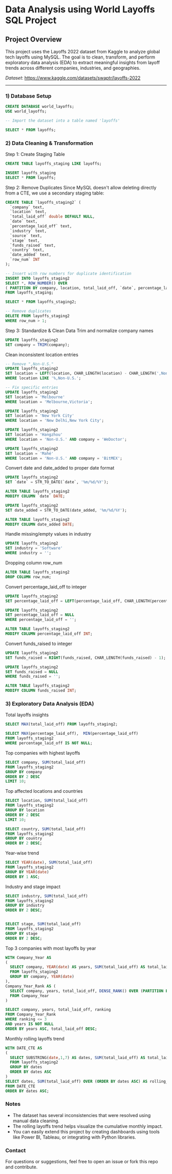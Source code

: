 # Data Analysis using World Layoffs SQL Project

## Project Overview
This project uses the Layoffs 2022 dataset from Kaggle to analyze global tech layoffs using MySQL. The goal is to clean, transform, and perform exploratory data analysis (EDA) to extract meaningful insights from layoff trends across different companies, industries, and geographies.

*Dataset*: https://www.kaggle.com/datasets/swaptr/layoffs-2022

---

### 1) Database Setup

```sql
CREATE DATABASE world_layoffs;
USE world_layoffs;

-- Import the dataset into a table named 'layoffs'

SELECT * FROM layoffs;
```

### 2) Data Cleaning & Transformation
Step 1: Create Staging Table
```sql
CREATE TABLE layoffs_staging LIKE layoffs;

INSERT layoffs_staging
SELECT * FROM layoffs;
```

Step 2: Remove Duplicates
Since MySQL doesn't allow deleting directly from a CTE, we use a secondary staging table:
```sql
CREATE TABLE `layoffs_staging2` (
  `company` text,
  `location` text,
  `total_laid_off` double DEFAULT NULL,
  `date` text,
  `percentage_laid_off` text,
  `industry` text,
  `source` text,
  `stage` text,
  `funds_raised` text,
  `country` text,
  `date_added` text,
  `row_num` INT
);

-- Insert with row numbers for duplicate identification
INSERT INTO layoffs_staging2
SELECT *, ROW_NUMBER() OVER
( PARTITION BY company, location, total_laid_off, `date`, percentage_laid_off, industry, `source`, stage, funds_raised, country, date_added) AS row_num
FROM layoffs_staging;

SELECT * FROM layoffs_staging2;

-- Remove duplicates
DELETE FROM layoffs_staging2
WHERE row_num > 1;
```

Step 3: Standardize & Clean Data
Trim and normalize company names
```sql
UPDATE layoffs_staging2
SET company = TRIM(company);
```

Clean inconsistent location entries
```sql
-- Remove ",Non-U.S."
UPDATE layoffs_staging2
SET location = LEFT(location, CHAR_LENGTH(location) - CHAR_LENGTH(',Non-U.S.'))
WHERE location LIKE '%,Non-U.S.';

-- Fix specific entries
UPDATE layoffs_staging2
SET location = 'Melbourne'
WHERE location = 'Melbourne,Victoria';

UPDATE layoffs_staging2
SET location = 'New York City'
WHERE location = 'New Delhi,New York City';

UPDATE layoffs_staging2
SET location = 'Hangzhou'
WHERE location = 'Non-U.S.' AND company = 'WeDoctor';

UPDATE layoffs_staging2
SET location = 'Mahé'
WHERE location = 'Non-U.S.' AND company = 'BitMEX';
```

Convert date and date_added to proper date format
```sql
UPDATE layoffs_staging2
SET `date` = STR_TO_DATE(`date`, '%m/%d/%Y');

ALTER TABLE layoffs_staging2
MODIFY COLUMN `date` DATE;

UPDATE layoffs_staging2
SET date_added = STR_TO_DATE(date_added, '%m/%d/%Y');

ALTER TABLE layoffs_staging2
MODIFY COLUMN date_added DATE;
```

Handle missing/empty values in industry
```sql
UPDATE layoffs_staging2
SET industry = 'Software'
WHERE industry = '';
```

Dropping column row_num
```sql
ALTER TABLE layoffs_staging2
DROP COLUMN row_num;
```

Convert percentage_laid_off to integer
```sql
UPDATE layoffs_staging2
SET percentage_laid_off = LEFT(percentage_laid_off, CHAR_LENGTH(percentage_laid_off) - 1);

UPDATE layoffs_staging2
SET percentage_laid_off = NULL
WHERE percentage_laid_off = '';

ALTER TABLE layoffs_staging2
MODIFY COLUMN percentage_laid_off INT;
```

Convert funds_raised to integer
```sql
UPDATE layoffs_staging2
SET funds_raised = RIGHT(funds_raised, CHAR_LENGTH(funds_raised) - 1);

UPDATE layoffs_staging2
SET funds_raised = NULL
WHERE funds_raised = '';

ALTER TABLE layoffs_staging2
MODIFY COLUMN funds_raised INT;
```

### 3) Exploratory Data Analysis (EDA)
Total layoffs insights
```sql
SELECT MAX(total_laid_off) FROM layoffs_staging2;

SELECT MAX(percentage_laid_off),  MIN(percentage_laid_off)
FROM layoffs_staging2
WHERE percentage_laid_off IS NOT NULL;
```

Top companies with highest layoffs
```sql
SELECT company, SUM(total_laid_off)
FROM layoffs_staging2
GROUP BY company
ORDER BY 2 DESC
LIMIT 10;
```

Top affected locations and countries
```sql
SELECT location, SUM(total_laid_off)
FROM layoffs_staging2
GROUP BY location
ORDER BY 2 DESC
LIMIT 10;

SELECT country, SUM(total_laid_off)
FROM layoffs_staging2
GROUP BY country
ORDER BY 2 DESC;
```

Year-wise trend
```sql
SELECT YEAR(date), SUM(total_laid_off)
FROM layoffs_staging2
GROUP BY YEAR(date)
ORDER BY 1 ASC;
```

Industry and stage impact
```sql
SELECT industry, SUM(total_laid_off)
FROM layoffs_staging2
GROUP BY industry
ORDER BY 2 DESC;


SELECT stage, SUM(total_laid_off)
FROM layoffs_staging2
GROUP BY stage
ORDER BY 2 DESC;
```

Top 3 companies with most layoffs by year
```sql
WITH Company_Year AS 
(
  SELECT company, YEAR(date) AS years, SUM(total_laid_off) AS total_laid_off
  FROM layoffs_staging2
  GROUP BY company, YEAR(date)
), 
Company_Year_Rank AS (
  SELECT company, years, total_laid_off, DENSE_RANK() OVER (PARTITION BY years ORDER BY total_laid_off DESC) AS ranking
  FROM Company_Year
)

SELECT company, years, total_laid_off, ranking
FROM Company_Year_Rank
WHERE ranking <= 3
AND years IS NOT NULL
ORDER BY years ASC, total_laid_off DESC;
```

Monthly rolling layoffs trend
```sql
WITH DATE_CTE AS 
(
  SELECT SUBSTRING(date,1,7) AS dates, SUM(total_laid_off) AS total_laid_off
  FROM layoffs_staging2
  GROUP BY dates
  ORDER BY dates ASC
)
SELECT dates, SUM(total_laid_off) OVER (ORDER BY dates ASC) AS rolling_total_layoffs
FROM DATE_CTE
ORDER BY dates ASC;
```

### Notes

- The dataset has several inconsistencies that were resolved using manual data cleaning.
- The rolling layoffs trend helps visualize the cumulative monthly impact.
- You can easily extend this project by creating dashboards using tools like Power BI, Tableau, or integrating with Python libraries.

### Contact

For questions or suggestions, feel free to open an issue or fork this repo and contribute.
